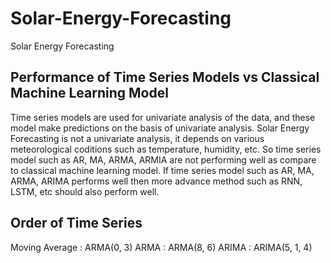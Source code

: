 # Solar-Energy-Forecasting
Solar Energy Forecasting

## Performance of Time Series Models vs Classical Machine Learning Model
Time series models are used for univariate analysis of the data, and these model make predictions on the basis of univariate analysis. Solar Energy Forecasting is not a univariate analysis, it depends on various meteorological coditions such as temperature, humidity, etc. So time series model such as AR, MA, ARMA, ARMIA are not performing well as compare to classical machine learning model.
If time series model such as AR, MA, ARMA, ARIMA performs well then more advance method such as RNN, LSTM, etc should also perform well.

## Order of Time Series
Moving Average : ARMA(0, 3)
ARMA : ARMA(8, 6)
ARIMA : ARIMA(5, 1, 4)
